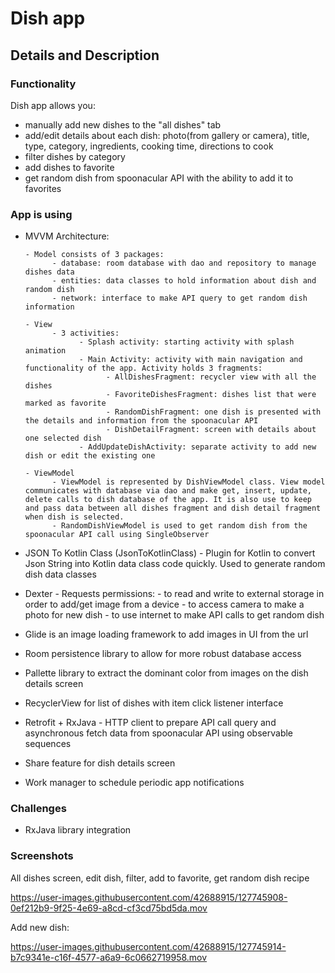 # Dish app
## Details and Description
### Functionality
Dish app allows you:
* manually add new dishes to the "all dishes" tab
* add/edit details about each dish: photo(from gallery or camera), title, type, category, ingredients, cooking time, directions to cook
* filter dishes by category
* add dishes to favorite
* get random dish from spoonacular API with the ability to add it to favorites

### App is using
* MVVM Architecture:

      - Model consists of 3 packages:
            - database: room database with dao and repository to manage dishes data
            - entities: data classes to hold information about dish and random dish
            - network: interface to make API query to get random dish information

      - View
            - 3 activities:
                  - Splash activity: starting activity with splash animation
                  - Main Activity: activity with main navigation and functionality of the app. Activity holds 3 fragments:
                        - AllDishesFragment: recycler view with all the dishes
                        - FavoriteDishesFragment: dishes list that were marked as favorite
                        - RandomDishFragment: one dish is presented with the details and information from the spoonacular API
                        - DishDetailFragment: screen with details about one selected dish
                  - AddUpdateDishActivity: separate activity to add new dish or edit the existing one

      - ViewModel
            - ViewModel is represented by DishViewModel class. View model communicates with database via dao and make get, insert, update, delete calls to dish database of the app. It is also use to keep and pass data between all dishes fragment and dish detail fragment when dish is selected.
            - RandomDishViewModel is used to get random dish from the spoonacular API call using SingleObserver

* JSON To Kotlin Class ​(JsonToKotlinClass)​ - Plugin for Kotlin to convert Json String into Kotlin data class code quickly. Used to generate random dish data classes
* Dexter - Requests permissions:
      - to read and write to external storage in order to add/get image from a device
      - to access camera to make a photo for new dish
      - to use internet to make API calls to get random dish
* Glide is an image loading framework to add images in UI from the url
* Room persistence library to allow for more robust database access
* Pallette library to extract the dominant color from images on the dish details screen
* RecyclerView for list of dishes with item click listener interface
* Retrofit + RxJava - HTTP client to prepare API call query and asynchronous fetch data from spoonacular API using observable sequences
* Share feature for dish details screen
* Work manager to schedule periodic app notifications

### Challenges

* RxJava library integration

### Screenshots

All dishes screen, edit dish, filter, add to favorite, get random dish recipe

https://user-images.githubusercontent.com/42688915/127745908-0ef212b9-9f25-4e69-a8cd-cf3cd75bd5da.mov

Add new dish:

https://user-images.githubusercontent.com/42688915/127745914-b7c9341e-c16f-4577-a6a9-6c0662719958.mov
